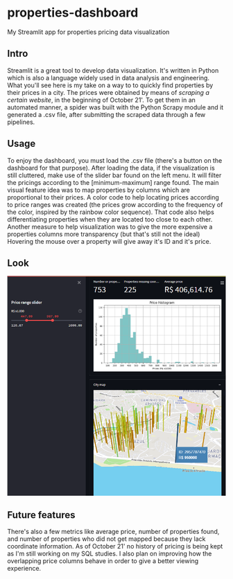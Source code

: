 # properties-dashboard
My Streamlit app for properties pricing data visualization

## Intro

Streamlit is a great tool to develop data visualization. It's written in Python which is also a language widely used in data analysis and engineering.
What you'll see here is my take on a way to to quickly find properties by their prices in a city.
The prices were obtained by means of *scraping a certain website*, in the beginning of October 21'. To get them in an automated manner, a spider was built with the Python Scrapy module and it generated a .csv file, after submitting the scraped data through a few pipelines.

## Usage

To enjoy the dashboard, you must load the .csv file (there's a button on the dashboard for that purpose).
After loading the data, if the visualization is still cluttered, make use of the slider bar found on the left menu. It will filter the pricings according to the [minimum-maximum] range found.
The main visual feature idea was to map properties by columns which are proportional to their prices.
A color code to help locating prices according to price ranges was created (the prices grow according to the frequency of the color, inspired by the rainbow color sequence). That code also helps differentiating properties when they are located too close to each other. Another measure to help visualization was to give the more expensive a properties columns more transparency (but that's still not the ideal)
Hovering the mouse over a property will give away it's ID and it's price.

## Look
![](.github/Price_mapper.png)

## Future features
There's also a few metrics like average price, number of properties found, and number of properties who did not get mapped because they lack coordinate information.
As of October 21' no history of pricing is being kept as I'm still working on my SQL studies. I also plan on improving how the overlapping price columns behave in order to give a better viewing experience.
